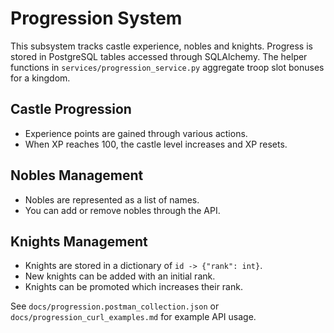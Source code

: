 # Progression System

This subsystem tracks castle experience, nobles and knights. Progress is stored
in PostgreSQL tables accessed through SQLAlchemy. The helper functions in
`services/progression_service.py` aggregate troop slot bonuses for a kingdom.

## Castle Progression
- Experience points are gained through various actions.
- When XP reaches 100, the castle level increases and XP resets.

## Nobles Management
- Nobles are represented as a list of names.
- You can add or remove nobles through the API.

## Knights Management
- Knights are stored in a dictionary of `id -> {"rank": int}`.
- New knights can be added with an initial rank.
- Knights can be promoted which increases their rank.

See `docs/progression.postman_collection.json` or `docs/progression_curl_examples.md` for example API usage.
